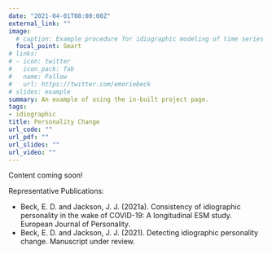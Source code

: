 ```yaml
---
date: "2021-04-01T08:00:00Z"
external_link: ""
image:
  # caption: Example procedure for idiographic modeling of time series data.
  focal_point: Smart
# links:
# - icon: twitter
#   icon_pack: fab
#   name: Follow
#   url: https://twitter.com/emoriebeck
# slides: example
summary: An example of using the in-built project page.
tags:
- idiographic
title: Personality Change  
url_code: ""
url_pdf: ""
url_slides: ""
url_video: ""
---
```


Content coming soon!

Representative Publications:  
- Beck, E. D. and Jackson, J. J. (2021a). Consistency of idiographic personality in the wake of COVID-19: A longitudinal ESM study. European Journal of Personality.
- Beck, E. D. and Jackson, J. J. (2021). Detecting idiographic personality change. Manuscript under review.  